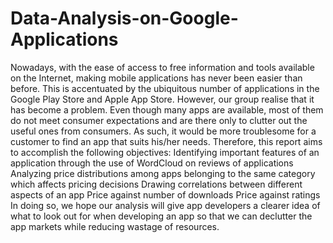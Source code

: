 # Data-Analysis-on-Google-Applications
Nowadays, with the ease of access to free information and tools available on the Internet, making mobile applications has never been easier than before. This is accentuated by the ubiquitous number of applications in the Google Play Store and Apple App Store. However, our group realise that it has become a problem. Even though many apps are available, most of them do not meet consumer expectations and are there only to clutter out the useful ones from consumers. As such, it would be more troublesome for a customer to find an app that suits his/her needs.  Therefore, this report aims to accomplish the following objectives:      Identifying important features of an application through the use of WordCloud on reviews of applications     Analyzing price distributions among apps belonging to the same category which affects pricing decisions     Drawing correlations between different aspects of an app         Price against number of downloads         Price against ratings  In doing so, we hope our analysis will give app developers a clearer idea of what to look out for when developing an app so that we can declutter the app markets while reducing wastage of resources.
